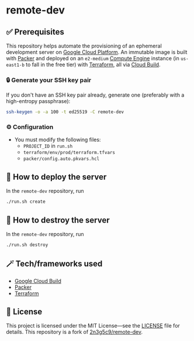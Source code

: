 # remote-dev

## ✅ Prerequisites

This repository helps automate the provisioning of an ephemeral development server on
[Google Cloud Platform](https://cloud.google.com/). An immutable image is built with [Packer](https://packer.io/) and
deployed on an `e2-medium` [Compute Engine](https://cloud.google.com/compute) instance (in `us-east1-b` to fall in the
free tier) with [Terraform](https://www.terraform.io/), all via [Cloud Build](https://cloud.google.com/cloud-build).

### 🔒 Generate your SSH key pair

If you don't have an SSH key pair already, generate one (preferably with a high-entropy passphrase):

```bash
ssh-keygen -o -a 100 -t ed25519 -C remote-dev
```

### ⚙ Configuration

+ You must modify the following files:
  - `PROJECT_ID` in `run.sh`
  - `terraform/env/prod/terraform.tfvars`
  - `packer/config.auto.pkvars.hcl`

## 🚀 How to deploy the server

In the `remote-dev` repository, run

```bash
./run.sh create
```

## 🧨 How to destroy the server

In the `remote-dev` repository, run

```bash
./run.sh destroy
```

## 🪄 Tech/frameworks used

- [Google Cloud Build](https://cloud.google.com/build)
- [Packer](https://www.packer.io/)
- [Terraform](https://www.terraform.io/)

## 📃 License

This project is licensed under the MIT License—see the [LICENSE](LICENSE) file for details. This repository is a fork of [2n3g5c9/remote-dev](https://github.com/2n3g5c9/remote-dev).
